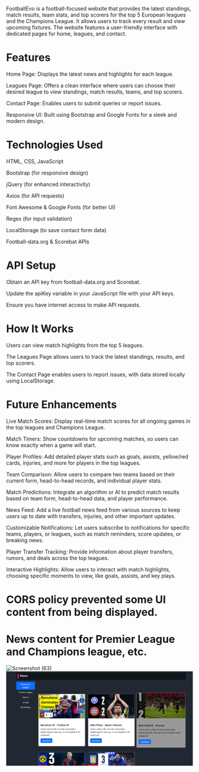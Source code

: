 FootballEvo is a football-focused website that provides the latest standings, match results, team stats, and top scorers for the top 5 European leagues and the Champions League.
It allows users to track every result and view upcoming fixtures. The website features a user-friendly interface with dedicated pages for home, leagues, and contact.

# Features
Home Page: Displays the latest news and highlights for each league.

Leagues Page: Offers a clean interface where users can choose their desired league to view standings, match results, teams, and top scorers.

Contact Page: Enables users to submit queries or report issues.

Responsive UI: Built using Bootstrap and Google Fonts for a sleek and modern design.

# Technologies Used
HTML, CSS, JavaScript

Bootstrap (for responsive design)

jQuery (for enhanced interactivity)

Axios (for API requests)

Font Awesome & Google Fonts (for better UI)

Regex (for input validation)

LocalStorage (to save contact form data)

Football-data.org & Scorebat APIs

# API Setup
Obtain an API key from football-data.org and Scorebat.

Update the apiKey variable in your JavaScript file with your API keys.

Ensure you have internet access to make API requests.

# How It Works
Users can view match highlights from the top 5 leagues.

The Leagues Page allows users to track the latest standings, results, and top scorers.

The Contact Page enables users to report issues, with data stored locally using LocalStorage.

# Future Enhancements
Live Match Scores: Display real-time match scores for all ongoing games in the top leagues and Champions League.

Match Timers: Show countdowns for upcoming matches, so users can know exactly when a game will start.

Player Profiles: Add detailed player stats such as goals, assists, yellow/red cards, injuries, and more for players in the top leagues.

Team Comparison: Allow users to compare two teams based on their current form, head-to-head records, and individual player stats.

Match Predictions: Integrate an algorithm or AI to predict match results based on team form, head-to-head data, and player performance.

News Feed: Add a live football news feed from various sources to keep users up to date with transfers, injuries, and other important updates.

Customizable Notifications: Let users subscribe to notifications for specific teams, players, or leagues, such as match reminders, score updates, or breaking news.

Player Transfer Tracking: Provide information about player transfers, rumors, and deals across the top leagues.

Interactive Highlights: Allow users to interact with match highlights, choosing specific moments to view, like goals, assists, and key plays.

# CORS policy prevented some UI content from being displayed.
  # News content for Premier League and Champions league, etc.
![Screenshot (63)](https://github.com/user-attachments/assets/96342667-3d29-4ace-9cb0-e7bafab8e747)
![App Screenshot](images/Screenshot%20(63).png)




